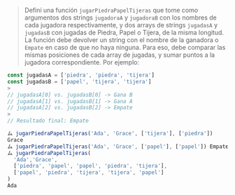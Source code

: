 > Definí una función `jugarPiedraPapelTijeras` que tome como argumentos dos strings `jugadoraA` y `jugadoraB` con los nombres de cada jugadora respectivamente, y dos arrays de strings `jugadasA` y `jugadasB` con jugadas de Piedra, Papel o Tijera, de la misma longitud. La función debe devolver un string con el nombre de la ganadora o `Empate` en caso de que no haya ninguna. Para eso, debe comparar las mismas posiciones de cada array de jugadas, y sumar puntos a la jugadora correspondiente. Por ejemplo:
>
```javascript
const jugadasA = ['piedra', 'piedra', 'tijera']
const jugadasB = ['papel', 'tijera', 'tijera']
>
// jugadasA[0] vs. jugadasB[0] -> Gana B
// jugadasA[1] vs. jugadasB[1] -> Gana A
// jugadasA[2] vs. jugadasB[2] -> Empate
>
// Resultado final: Empate
```
>
```javascript
ム jugarPiedraPapelTijeras('Ada', 'Grace', ['tijera'], ['piedra']) 
Grace
ム jugarPiedraPapelTijeras('Ada', 'Grace', ['papel'], ['papel']) Empate
ム jugarPiedraPapelTijeras(
  'Ada','Grace',
  ['piedra', 'papel', 'papel', 'piedra', 'tijera'],
  ['papel', 'piedra', 'tijera', 'tijera', 'papel']
)
Ada
```